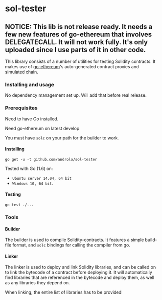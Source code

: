# sol-tester

## NOTICE: This lib is not release ready. It needs a few new features of go-ethereum that involves DELEGATECALL. It will not work fully. It's only uploaded since I use parts of it in other code.

This library consists of a number of utilities for testing Solidity contracts. It makes use of [go-ethereum](https://github.com/ethereum/go-ethereum)'s auto-generated contract proxies and simulated chain.

### Installing and usage

No dependency management set up. Will add that before real release.

### Prerequisites

Need to have Go installed.

Need go-ethereum on latest develop

You must have `solc` on your path for the builder to work.

#### Installing

`go get -u -t github.com/androlo/sol-tester`

Tested with Go (1.6) on:

- `Ubuntu server 14.04, 64 bit`
- `Windows 10, 64 bit`.

#### Testing

`go test ./...`

### Tools

#### Builder

The builder is used to compile Solidity-contracts. It features a simple build-file format, and `solc` bindings for calling the compiler from go.

#### Linker

The linker is used to deploy and link Solidity libraries, and can be called on to link the bytecode of a contract before deploying it. It will automatically find libraries that are referenced in the bytecode and deploy them, as well as any libraries they depend on.

When linking, the entire list of libraries has to be provided